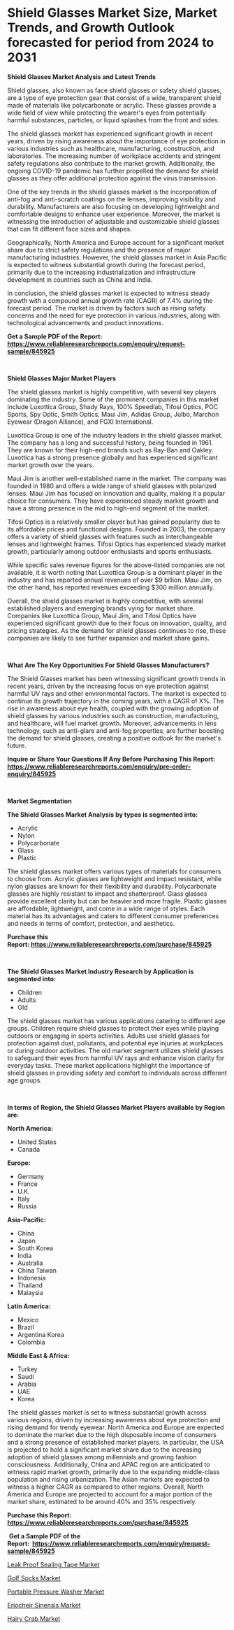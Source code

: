 <p><h1>Shield Glasses Market Size, Market Trends, and Growth Outlook forecasted for period from 2024 to 2031</h1></p><p><strong>Shield Glasses Market Analysis and Latest Trends</strong></p>
<p><p>Shield glasses, also known as face shield glasses or safety shield glasses, are a type of eye protection gear that consist of a wide, transparent shield made of materials like polycarbonate or acrylic. These glasses provide a wide field of view while protecting the wearer's eyes from potentially harmful substances, particles, or liquid splashes from the front and sides.</p><p>The shield glasses market has experienced significant growth in recent years, driven by rising awareness about the importance of eye protection in various industries such as healthcare, manufacturing, construction, and laboratories. The increasing number of workplace accidents and stringent safety regulations also contribute to the market growth. Additionally, the ongoing COVID-19 pandemic has further propelled the demand for shield glasses as they offer additional protection against the virus transmission.</p><p>One of the key trends in the shield glasses market is the incorporation of anti-fog and anti-scratch coatings on the lenses, improving visibility and durability. Manufacturers are also focusing on developing lightweight and comfortable designs to enhance user experience. Moreover, the market is witnessing the introduction of adjustable and customizable shield glasses that can fit different face sizes and shapes.</p><p>Geographically, North America and Europe account for a significant market share due to strict safety regulations and the presence of major manufacturing industries. However, the shield glasses market in Asia Pacific is expected to witness substantial growth during the forecast period, primarily due to the increasing industrialization and infrastructure development in countries such as China and India.</p><p>In conclusion, the shield glasses market is expected to witness steady growth with a compound annual growth rate (CAGR) of 7.4% during the forecast period. The market is driven by factors such as rising safety concerns and the need for eye protection in various industries, along with technological advancements and product innovations.</p></p>
<p><strong>Get a Sample PDF of the Report:&nbsp; <a href="https://www.reliableresearchreports.com/enquiry/request-sample/845925">https://www.reliableresearchreports.com/enquiry/request-sample/845925</a></strong></p>
<p>&nbsp;</p>
<p><strong>Shield Glasses Major Market Players</strong></p>
<p><p>The shield glasses market is highly competitive, with several key players dominating the industry. Some of the prominent companies in this market include Luxottica Group, Shady Rays, 100% Speedlab, Tifosi Optics, POC Sports, Spy Optic, Smith Optics, Maui Jim, Adidas Group, Julbo, Marchon Eyewear (Dragon Alliance), and FGXI International.</p><p>Luxottica Group is one of the industry leaders in the shield glasses market. The company has a long and successful history, being founded in 1961. They are known for their high-end brands such as Ray-Ban and Oakley. Luxottica has a strong presence globally and has experienced significant market growth over the years.</p><p>Maui Jim is another well-established name in the market. The company was founded in 1980 and offers a wide range of shield glasses with polarized lenses. Maui Jim has focused on innovation and quality, making it a popular choice for consumers. They have experienced steady market growth and have a strong presence in the mid to high-end segment of the market.</p><p>Tifosi Optics is a relatively smaller player but has gained popularity due to its affordable prices and functional designs. Founded in 2003, the company offers a variety of shield glasses with features such as interchangeable lenses and lightweight frames. Tifosi Optics has experienced steady market growth, particularly among outdoor enthusiasts and sports enthusiasts.</p><p>While specific sales revenue figures for the above-listed companies are not available, it is worth noting that Luxottica Group is a dominant player in the industry and has reported annual revenues of over $9 billion. Maui Jim, on the other hand, has reported revenues exceeding $300 million annually.</p><p>Overall, the shield glasses market is highly competitive, with several established players and emerging brands vying for market share. Companies like Luxottica Group, Maui Jim, and Tifosi Optics have experienced significant growth due to their focus on innovation, quality, and pricing strategies. As the demand for shield glasses continues to rise, these companies are likely to see further expansion and market share gains.</p></p>
<p>&nbsp;</p>
<p><strong>What Are The Key Opportunities For Shield Glasses Manufacturers?</strong></p>
<p><p>The Shield Glasses market has been witnessing significant growth trends in recent years, driven by the increasing focus on eye protection against harmful UV rays and other environmental factors. The market is expected to continue its growth trajectory in the coming years, with a CAGR of X%. The rise in awareness about eye health, coupled with the growing adoption of shield glasses by various industries such as construction, manufacturing, and healthcare, will fuel market growth. Moreover, advancements in lens technology, such as anti-glare and anti-fog properties, are further boosting the demand for shield glasses, creating a positive outlook for the market's future.</p></p>
<p><strong>Inquire or Share Your Questions If Any Before Purchasing This Report: <a href="https://www.reliableresearchreports.com/enquiry/pre-order-enquiry/845925">https://www.reliableresearchreports.com/enquiry/pre-order-enquiry/845925</a></strong></p>
<p>&nbsp;</p>
<p><strong>Market Segmentation</strong></p>
<p><strong>The Shield Glasses Market Analysis by types is segmented into:</strong></p>
<p><ul><li>Acrylic</li><li>Nylon</li><li>Polycarbonate</li><li>Glass</li><li>Plastic</li></ul></p>
<p><p>The shield glasses market offers various types of materials for consumers to choose from. Acrylic glasses are lightweight and impact resistant, while nylon glasses are known for their flexibility and durability. Polycarbonate glasses are highly resistant to impact and shatterproof. Glass glasses provide excellent clarity but can be heavier and more fragile. Plastic glasses are affordable, lightweight, and come in a wide range of styles. Each material has its advantages and caters to different consumer preferences and needs in terms of comfort, protection, and aesthetics.</p></p>
<p><strong>Purchase this Report:&nbsp;<a href="https://www.reliableresearchreports.com/purchase/845925">https://www.reliableresearchreports.com/purchase/845925</a></strong></p>
<p>&nbsp;</p>
<p><strong>The Shield Glasses Market Industry Research by Application is segmented into:</strong></p>
<p><ul><li>Children</li><li>Adults</li><li>Old</li></ul></p>
<p><p>The shield glasses market has various applications catering to different age groups. Children require shield glasses to protect their eyes while playing outdoors or engaging in sports activities. Adults use shield glasses for protection against dust, pollutants, and potential eye injuries at workplaces or during outdoor activities. The old market segment utilizes shield glasses to safeguard their eyes from harmful UV rays and enhance vision clarity for everyday tasks. These market applications highlight the importance of shield glasses in providing safety and comfort to individuals across different age groups.</p></p>
<p>&nbsp;</p>
<p><strong>In terms of Region, the Shield Glasses Market Players available by Region are:</strong></p>
<p>
    <p> <strong> North America: </strong>
        <ul>
            <li>United States</li>
            <li>Canada</li>
        </ul>
        </p> 
    <p> <strong> Europe: </strong>
        <ul>
            <li>Germany</li>
            <li>France</li>
            <li>U.K.</li>
            <li>Italy</li>
            <li>Russia</li>
        </ul>
        </p> 
    <p> <strong> Asia-Pacific: </strong>
        <ul>
            <li>China</li>
            <li>Japan</li>
            <li>South Korea</li>
            <li>India</li>
            <li>Australia</li>
            <li>China Taiwan</li>
            <li>Indonesia</li>
            <li>Thailand</li>
            <li>Malaysia</li>
        </ul>
        </p> 
    <p> <strong> Latin America: </strong>
        <ul>
            <li>Mexico</li>
            <li>Brazil</li>
            <li>Argentina Korea</li>
            <li>Colombia</li>
        </ul>
        </p> 
    <p> <strong> Middle East & Africa: </strong>
        <ul>
            <li>Turkey</li>
            <li>Saudi</li>
            <li>Arabia</li>
            <li>UAE</li>
            <li>Korea</li>
        </ul>
    </p>
    </p>
<p><p>The shield glasses market is set to witness substantial growth across various regions, driven by increasing awareness about eye protection and rising demand for trendy eyewear. North America and Europe are expected to dominate the market due to the high disposable income of consumers and a strong presence of established market players. In particular, the USA is projected to hold a significant market share due to the increasing adoption of shield glasses among millennials and growing fashion consciousness. Additionally, China and APAC region are anticipated to witness rapid market growth, primarily due to the expanding middle-class population and rising urbanization. The Asian markets are expected to witness a higher CAGR as compared to other regions. Overall, North America and Europe are projected to account for a major portion of the market share, estimated to be around 40% and 35% respectively.</p></p>
<p><strong>Purchase this Report: <a href="https://www.reliableresearchreports.com/purchase/845925">https://www.reliableresearchreports.com/purchase/845925</a></strong></p>
<p>&nbsp;<strong>Get a Sample PDF of the Report:&nbsp;&nbsp;<a href="https://www.reliableresearchreports.com/enquiry/request-sample/845925">https://www.reliableresearchreports.com/enquiry/request-sample/845925</a></strong></p>
<p><strong></strong></p>
<p><p><a href="https://github.com/melchekhinf/Market-Research-Report-List-2/blob/main/leak-proof-sealing-tape-market.md">Leak Proof Sealing Tape Market</a></p><p><a href="https://github.com/sofyaavrova/Market-Research-Report-List-2/blob/main/golf-socks-market.md">Golf Socks Market</a></p><p><a href="https://github.com/merzlyukov93/Market-Research-Report-List-2/blob/main/portable-pressure-washer-market.md">Portable Pressure Washer Market</a></p><p><a href="https://github.com/chartsaturn/Market-Research-Report-List-1/blob/main/eriocheir-sinensis-market.md">Eriocheir Sinensis Market</a></p><p><a href="https://github.com/sndrkn/Market-Research-Report-List-2/blob/main/hairy-crab-market.md">Hairy Crab Market</a></p></p>